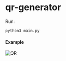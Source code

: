 # qr-generator

Run:
```
python3 main.py
```

#### Example <br>

![QR](https://user-images.githubusercontent.com/97620201/231517113-177ea733-80ec-4bc4-9b89-a4e4ccdae069.png)
